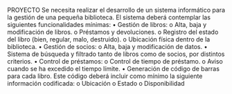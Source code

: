 PROYECTO
Se necesita realizar el desarrollo de un sistema informático para la gestión de una 
pequeña biblioteca. 
El sistema deberá contemplar las siguientes funcionalidades mínimas: 
• Gestión de libros: 
o Alta, baja y modificación de libros. 
o Préstamos y devoluciones. 
o Registro del estado del libro (bien, regular, malo, destruido). 
o Ubicación física dentro de la biblioteca. 
• Gestión de socios: 
o Alta, baja y modificación de datos. 
• Sistema de búsqueda y filtrado tanto de libros como de socios, por 
distintos criterios. 
• Control de préstamos: 
o Control de tiempo de préstamo. 
o Aviso cuando se ha excedido el tiempo límite. 
• Generación de código de barras para cada libro. 
Este código deberá incluir como mínimo la siguiente información 
codificada: 
o Ubicación 
o Estado 
o Disponibilidad
